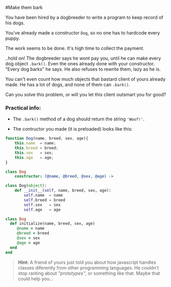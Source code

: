 #Make them bark

You have been hired by a dogbreeder to write a program to keep record of his dogs.

You've already made a constructor `Dog`, so no one has to hardcode every puppy.

The work seems to be done. It's high time to collect the payment.

..hold on! The dogbreeder says he wont pay you, until he can make every dog object `.bark()`. Even the ones already done with your constructor.
"Every dog barks" he says. He also refuses to rewrite them, lazy as he is.

You can't even count how much objects that bastard client of yours already made. He has a lot of dogs, and none of them can `.bark()`. 

Can you solve this problem, or will you let this client outsmart you for good?

### Practical info:

 - The `.bark()` method of a dog should return the string `'Woof!'`.

 - The contructor you made (it is preloaded) looks like this:

```javascript
function Dog(name, breed, sex, age){
    this.name  = name;
    this.breed = breed;
    this.sex   = sex;
    this.age   = age;
}
```
```coffeescript
class Dog
    constructor: (@name, @breed, @sex, @age) ->
```
```python
class Dog(object):
    def __init__(self, name, breed, sex, age):
        self.name  = name
        self.breed = breed
        self.sex   = sex
        self.age   = age
```
```ruby
class Dog
  def initialize(name, breed, sex, age)
     @name = name
     @breed = breed
     @sex = sex
     @age = age
  end
end
```

>**Hint:** A friend of yours just told you about how javascript handles classes diferently from other programming languages. He couldn't stop ranting about *"prototypes"*, or something like that. Maybe that could help you...